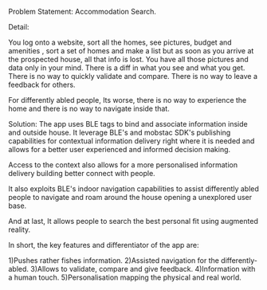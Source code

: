 Problem Statement: Accommodation Search. 

Detail: 

You log onto a website, sort all the homes, see pictures, budget and amenities , sort a set of homes and make a list but as soon as you arrive at the prospected house, all that info is lost. You have all those pictures and data only in your mind. There is a diff in what you see and what you get. There is no way to quickly validate and compare. There is no way to leave a feedback for others. 

For differently abled people, Its worse, there is no way to experience the home and there is no way to navigate inside that.

Solution: The app uses BLE tags to bind and associate information inside and outside house. It leverage BLE's and mobstac SDK's publishing capabilities for contextual information delivery right where it is needed and allows for a better user experienced and informed decision making. 

Access to the context also allows for a more personalised information delivery building better connect with people.

It also exploits BLE's indoor navigation capabilities to assist differently abled people to navigate and roam around the house opening a unexplored user base.

And at last, It allows people to search the best personal fit using augmented reality.

In short, the key features and differentiator of the app are:

1)Pushes rather fishes information.
2)Assisted navigation for the differently-abled.
3)Allows to validate, compare and give feedback.
4)Information with a human touch.
5)Personalisation mapping the physical and real world.
